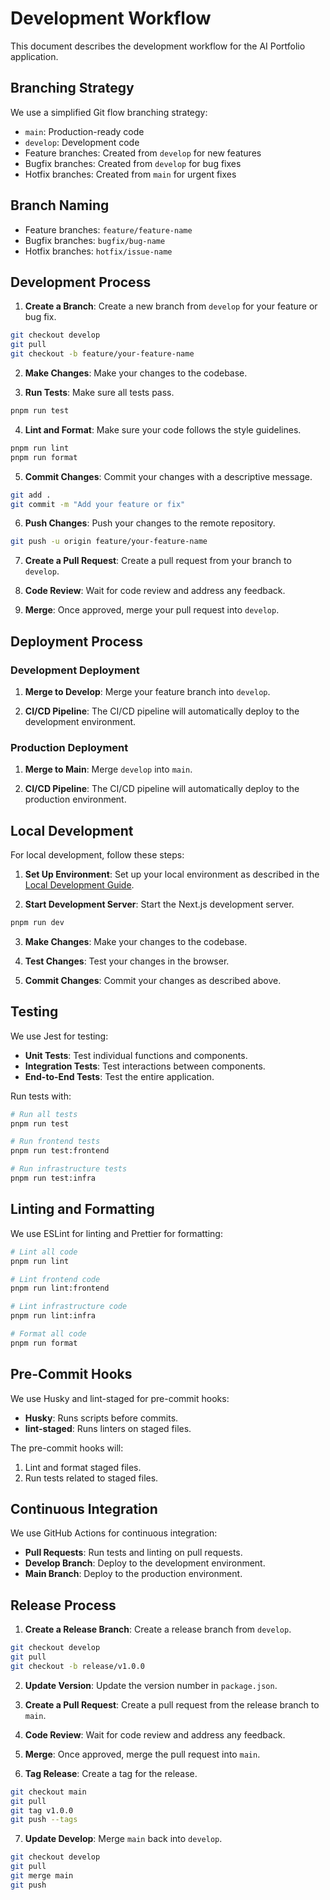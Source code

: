 # Development Workflow

This document describes the development workflow for the AI Portfolio application.

## Branching Strategy

We use a simplified Git flow branching strategy:

- `main`: Production-ready code
- `develop`: Development code
- Feature branches: Created from `develop` for new features
- Bugfix branches: Created from `develop` for bug fixes
- Hotfix branches: Created from `main` for urgent fixes

## Branch Naming

- Feature branches: `feature/feature-name`
- Bugfix branches: `bugfix/bug-name`
- Hotfix branches: `hotfix/issue-name`

## Development Process

1. **Create a Branch**: Create a new branch from `develop` for your feature or bug fix.

```bash
git checkout develop
git pull
git checkout -b feature/your-feature-name
```

2. **Make Changes**: Make your changes to the codebase.

3. **Run Tests**: Make sure all tests pass.

```bash
pnpm run test
```

4. **Lint and Format**: Make sure your code follows the style guidelines.

```bash
pnpm run lint
pnpm run format
```

5. **Commit Changes**: Commit your changes with a descriptive message.

```bash
git add .
git commit -m "Add your feature or fix"
```

6. **Push Changes**: Push your changes to the remote repository.

```bash
git push -u origin feature/your-feature-name
```

7. **Create a Pull Request**: Create a pull request from your branch to `develop`.

8. **Code Review**: Wait for code review and address any feedback.

9. **Merge**: Once approved, merge your pull request into `develop`.

## Deployment Process

### Development Deployment

1. **Merge to Develop**: Merge your feature branch into `develop`.

2. **CI/CD Pipeline**: The CI/CD pipeline will automatically deploy to the development environment.

### Production Deployment

1. **Merge to Main**: Merge `develop` into `main`.

2. **CI/CD Pipeline**: The CI/CD pipeline will automatically deploy to the production environment.

## Local Development

For local development, follow these steps:

1. **Set Up Environment**: Set up your local environment as described in the [Local Development Guide](../guides/local-development.md).

2. **Start Development Server**: Start the Next.js development server.

```bash
pnpm run dev
```

3. **Make Changes**: Make your changes to the codebase.

4. **Test Changes**: Test your changes in the browser.

5. **Commit Changes**: Commit your changes as described above.

## Testing

We use Jest for testing:

- **Unit Tests**: Test individual functions and components.
- **Integration Tests**: Test interactions between components.
- **End-to-End Tests**: Test the entire application.

Run tests with:

```bash
# Run all tests
pnpm run test

# Run frontend tests
pnpm run test:frontend

# Run infrastructure tests
pnpm run test:infra
```

## Linting and Formatting

We use ESLint for linting and Prettier for formatting:

```bash
# Lint all code
pnpm run lint

# Lint frontend code
pnpm run lint:frontend

# Lint infrastructure code
pnpm run lint:infra

# Format all code
pnpm run format
```

## Pre-Commit Hooks

We use Husky and lint-staged for pre-commit hooks:

- **Husky**: Runs scripts before commits.
- **lint-staged**: Runs linters on staged files.

The pre-commit hooks will:

1. Lint and format staged files.
2. Run tests related to staged files.

## Continuous Integration

We use GitHub Actions for continuous integration:

- **Pull Requests**: Run tests and linting on pull requests.
- **Develop Branch**: Deploy to the development environment.
- **Main Branch**: Deploy to the production environment.

## Release Process

1. **Create a Release Branch**: Create a release branch from `develop`.

```bash
git checkout develop
git pull
git checkout -b release/v1.0.0
```

2. **Update Version**: Update the version number in `package.json`.

3. **Create a Pull Request**: Create a pull request from the release branch to `main`.

4. **Code Review**: Wait for code review and address any feedback.

5. **Merge**: Once approved, merge the pull request into `main`.

6. **Tag Release**: Create a tag for the release.

```bash
git checkout main
git pull
git tag v1.0.0
git push --tags
```

7. **Update Develop**: Merge `main` back into `develop`.

```bash
git checkout develop
git pull
git merge main
git push
```
